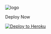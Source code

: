 ![logo](https://telegra.ph/file/ba033bb7582b700f751c4.jpg)

Deploy Now

<p align="left"><a href="https://heroku.com/deploy?template=https://github.com/RizkyawanNFS/ShinoaBot/tree/sql-extended"> <img src="https://www.herokucdn.com/deploy/button.svg" alt="Deploy to Heroku" /></a></p>
